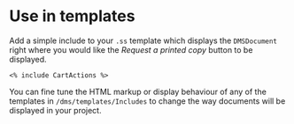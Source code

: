 # Use in templates

Add a simple include to your `.ss` template which displays the `DMSDocument` right where you would like the
_Request a printed copy_ button to be displayed.

```
<% include CartActions %>
```

You can fine tune the HTML markup or display behaviour of any of the templates in `/dms/templates/Includes` to change
the way documents will be displayed in your project.
